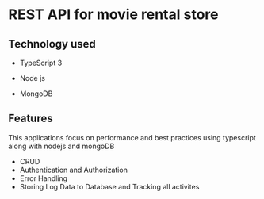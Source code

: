                                                                          
# REST API for movie rental store

## Technology used
   * TypeScript 3

    
* Node js
  
* MongoDB

## Features

This applications focus on performance and best practices using typescript
along with nodejs and mongoDB

* CRUD
* Authentication and Authorization
* Error Handling
* Storing Log Data to Database and Tracking all activites













